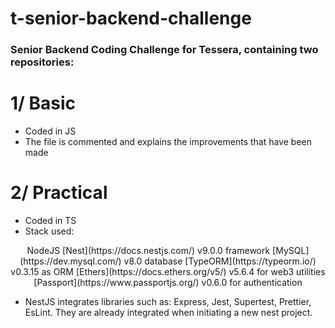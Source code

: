 # t-senior-backend-challenge

### Senior Backend Coding Challenge for Tessera, containing two repositories:

# 1/ Basic

- Coded in JS
- The file is commented and explains the improvements that have been made

# 2/ Practical

- Coded in TS
- Stack used:
<p align="center">
NodeJS
[Nest](https://docs.nestjs.com/) v9.0.0 framework
[MySQL](https://dev.mysql.com/) v8.0 database
[TypeORM](https://typeorm.io/) v0.3.15 as ORM
[Ethers](https://docs.ethers.org/v5/) v5.6.4 for web3 utilities
[Passport](https://www.passportjs.org/) v0.6.0 for authentication
</p>

- NestJS integrates libraries such as: Express, Jest, Supertest, Prettier, EsLint. They are already integrated when initiating a new nest project.